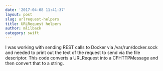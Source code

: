 ```yaml
---
date: '2017-04-08 11:41:37'
layout: post
slug: urlrequest-helpers
title: URLRequest helpers
author: mlilback
category: swift
---
```


I was working with sending REST calls to Docker via /var/run/docker.sock and needed to print out the text of the request to send via the file descriptor. This code converts a URLRequest into a CFHTTPMessage and then convert that to a string.

<script src="https://gist.github.com/mlilback/bcdd1c981d91ecfb808c231bb6dcb57d.js"></script>
